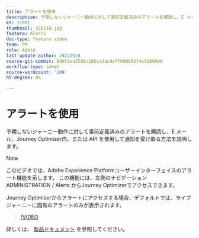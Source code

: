 ```yaml
---
title: アラートを使用
description: 予期しないジャーニー動作に対して事前定義済みのアラートを購読し、E メール、Journey Optimizer内、または API を使用して通知を受け取る方法を説明します。
kt: 11081
thumbnail: 336218.jpg
feature: Alerts
doc-type: feature video
team: PM
role: Admin
last-update-author: 20220928
source-git-commit: 89df3aa5588c106ce3acde7fb08b03f4c56899e8
workflow-type: tm+mt
source-wordcount: '109'
ht-degree: 0%

---
```



# アラートを使用

予期しないジャーニー動作に対して事前定義済みのアラートを購読し、E メール、Journey Optimizer内、または API を使用して通知を受け取る方法を説明します。

>[!NOTE]
>
>このビデオでは、Adobe Experience Platformユーザーインターフェイスのアラート機能を示します。 この機能には、左側のナビゲーション ADMINISTRATION / Alerts からJourney Optimizerでアクセスできます。
>
>
>Journey Optimizerからアラートにアクセスする場合、デフォルトでは、ライブジャーニーに固有のアラートのみが表示されます。

>[!VIDEO](https://video.tv.adobe.com/v/336218?quality=12)

詳しくは、 [製品ドキュメント](https://experienceleague.adobe.com/docs/journey-optimizer/using/reporting/alerts.html?lang=en) を参照してください。
